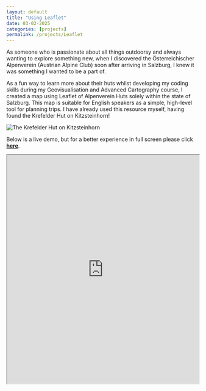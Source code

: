 ```yaml
---
layout: default
title: "Using Leaflet"
date: 03-02-2025
categories: [projects]
permalink: /projects/Leaflet
---
```

<div class="leaflet-container">
<div class="leaflet-text">
As someone who is passionate about all things outdoorsy and always wanting to explore something new, when I discovered the Österreichischer Alpenverein (Austrian Alpine Club) soon after arriving in Salzburg, I knew it was something I wanted to be a part of.

As a fun way to learn more about their huts whilst developing my coding skills during my Geovisualisation and Advanced Cartography course, I created a map using Leaflet of Alpenverein Huts solely within the state of Salzburg. This map is suitable for English speakers as a simple, high-level tool for planning trips.
I have already used this resource myself, having found the Krefelder Hut on Kitzsteinhorn!
</div>
<img src ="{{ '/assets/projects/hutte.jpg' | relative_url }}" alt= "The Krefelder Hut on Kitzsteinhorn" class = "leaflet-image">
</div>

Below is a live demo, but for a better experience in full screen please click [**here**](https://maria-anna-gis.github.io/salz-huts/).
<iframe src="https://maria-anna-gis.github.io/salz-huts/" width="100%" height="600"></iframe>

